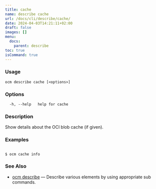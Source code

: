 ```yaml
---
title: cache
name: describe cache
url: /docs/cli/describe/cache/
date: 2024-04-03T14:21:11+02:00
draft: false
images: []
menu:
  docs:
    parent: describe
toc: true
isCommand: true
---
```

### Usage

```
ocm describe cache [<options>]
```

### Options

```
  -h, --help   help for cache
```

### Description


Show details about the OCI blob cache (if given).
	

### Examples

```

$ ocm cache info

```

### See Also

* [ocm describe](/docs/cli/describe)	 &mdash; Describe various elements by using appropriate sub commands.

